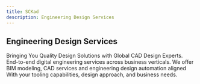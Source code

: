 ```yaml
---
title: SCKad
description: Engineering Design Services 
---
```


<h2>Engineering Design Services</h2>

Bringing You Quality Design Solutions with Global CAD Design Experts.<br>
End-to-end digital engineering services across business verticals.
We offer BIM modeling, CAD services and engineering design automation aligned With
your tooling capabilities, design approach, and business needs.



